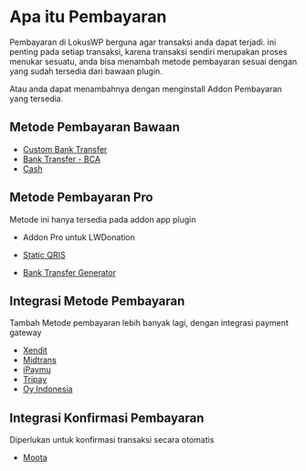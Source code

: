 
# Apa itu Pembayaran

Pembayaran di LokusWP berguna agar transaksi anda dapat terjadi. ini penting pada 
setiap transaksi, karena transaksi sendiri merupakan proses menukar sesuatu, anda bisa menambah
metode pembayaran sesuai dengan yang sudah tersedia dari bawaan plugin.

Atau anda dapat menambahnya dengan menginstall Addon Pembayaran yang tersedia.

## Metode Pembayaran Bawaan
- [Custom Bank Transfer](.,/../custom-bank-transfer.md)
- [Bank Transfer - BCA](.,/../bank-bca.md)
- [Cash](.,/../integrasi/cash.md)

## Metode Pembayaran Pro
Metode ini hanya tersedia pada addon app plugin
- Addon Pro untuk LWDonation

- [Static QRIS](.,/../pro/static-qris.md)
- [Bank Transfer Generator](.,/../pro/bank-transfer-generator.md)

## Integrasi Metode Pembayaran
Tambah Metode pembayaran lebih banyak lagi, dengan integrasi payment gateway

- [Xendit](.,/../integrasi/xendit.md)
- [Midtrans](.,/../integrasi/midtrans.md)
- [iPaymu](.,/../integrasi/ipaymu.md)
- [Tripay](.,/../integrasi/tripay.md)
- [Oy Indonesia](.,/../integrasi/oy-indonesia.md)

## Integrasi Konfirmasi Pembayaran
Diperlukan untuk konfirmasi transaksi secara otomatis

- [Moota](.,/../integrasi/xendit.md)


